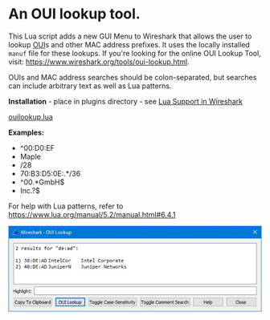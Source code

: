 # An OUI lookup tool.

This Lua script adds a new GUI Menu to Wireshark that allows the user to lookup [OUI](https://en.wikipedia.org/wiki/Organizationally_unique_identifier)s and other MAC address prefixes.  It uses the locally installed `manuf` file for these lookups.  If you're looking for the online OUI Lookup Tool, visit: https://www.wireshark.org/tools/oui-lookup.html.

OUIs and MAC address searches should be colon-separated, but searches can include arbitrary text as well as Lua patterns.

**Installation** - place in plugins directory - see [Lua Support in Wireshark](https://www.wireshark.org/docs/wsdg_html_chunked/wsluarm.html)  

[ouilookup.lua](uploads/06f2fb671e5d0b1d27d42e2a45479f5b/ouilookup.lua)

**Examples:**
- ^00:D0:EF
- Maple
- /28
- 70:B3:D5:0E:.*/36
- ^00.*GmbH$
- Inc.?$

For help with Lua patterns, refer to https://www.lua.org/manual/5.2/manual.html#6.4.1

![ouilookup](uploads/573a77be178d52ea05f44828612b1a52/ouilookup.jpg)

